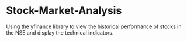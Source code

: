 # Stock-Market-Analysis


Using the yfinance library to view the historical performance of stocks in the NSE and display the technical indicators.
